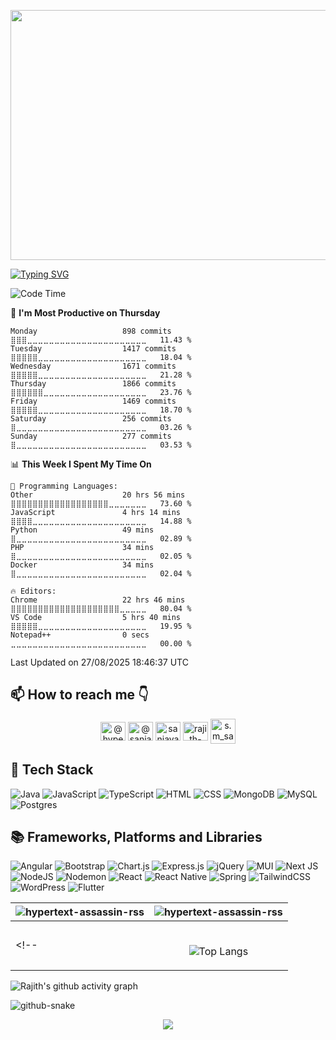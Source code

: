 <p align="center">
    <img src="https://user-images.githubusercontent.com/74038190/212749447-bfb7e725-6987-49d9-ae85-2015e3e7cc41.gif" width="800" height="400">
</p>


[![Typing SVG](https://readme-typing-svg.demolab.com?font=Roboto&size=25&pause=1000&color=6216CA&center=true&width=800&height=75&lines=Hello+My+Name+is++Rajith+Sanjaya+%F0%9F%91%8B+%2C+How+are+you+%3F)](https://git.io/typing-svg)

<!-- - 🔭 I’m currently working on Java, Python ,JavaScript
- 🌱 I’m currently learning New Computer Languages  
- 👯 I’m looking to collaborate on Ever Computer Language I Interest 
- 💬 Ask me about Java, HTML and CSS 
- 📫 How to reach me: You Can Contact Me From This 👇 -->

<!--START_SECTION:waka-->
![Code Time](http://img.shields.io/badge/Code%20Time-2%2C354%20hrs%2013%20mins-blue)

📅 **I'm Most Productive on Thursday** 

```text
Monday                   898 commits         ⣿⣿⣿⣀⣀⣀⣀⣀⣀⣀⣀⣀⣀⣀⣀⣀⣀⣀⣀⣀⣀⣀⣀⣀⣀   11.43 % 
Tuesday                  1417 commits        ⣿⣿⣿⣿⣿⣀⣀⣀⣀⣀⣀⣀⣀⣀⣀⣀⣀⣀⣀⣀⣀⣀⣀⣀⣀   18.04 % 
Wednesday                1671 commits        ⣿⣿⣿⣿⣿⣀⣀⣀⣀⣀⣀⣀⣀⣀⣀⣀⣀⣀⣀⣀⣀⣀⣀⣀⣀   21.28 % 
Thursday                 1866 commits        ⣿⣿⣿⣿⣿⣿⣀⣀⣀⣀⣀⣀⣀⣀⣀⣀⣀⣀⣀⣀⣀⣀⣀⣀⣀   23.76 % 
Friday                   1469 commits        ⣿⣿⣿⣿⣿⣀⣀⣀⣀⣀⣀⣀⣀⣀⣀⣀⣀⣀⣀⣀⣀⣀⣀⣀⣀   18.70 % 
Saturday                 256 commits         ⣿⣀⣀⣀⣀⣀⣀⣀⣀⣀⣀⣀⣀⣀⣀⣀⣀⣀⣀⣀⣀⣀⣀⣀⣀   03.26 % 
Sunday                   277 commits         ⣿⣀⣀⣀⣀⣀⣀⣀⣀⣀⣀⣀⣀⣀⣀⣀⣀⣀⣀⣀⣀⣀⣀⣀⣀   03.53 % 
```


📊 **This Week I Spent My Time On** 

```text
💬 Programming Languages: 
Other                    20 hrs 56 mins      ⣿⣿⣿⣿⣿⣿⣿⣿⣿⣿⣿⣿⣿⣿⣿⣿⣿⣿⣀⣀⣀⣀⣀⣀⣀   73.60 % 
JavaScript               4 hrs 14 mins       ⣿⣿⣿⣿⣀⣀⣀⣀⣀⣀⣀⣀⣀⣀⣀⣀⣀⣀⣀⣀⣀⣀⣀⣀⣀   14.88 % 
Python                   49 mins             ⣿⣀⣀⣀⣀⣀⣀⣀⣀⣀⣀⣀⣀⣀⣀⣀⣀⣀⣀⣀⣀⣀⣀⣀⣀   02.89 % 
PHP                      34 mins             ⣿⣀⣀⣀⣀⣀⣀⣀⣀⣀⣀⣀⣀⣀⣀⣀⣀⣀⣀⣀⣀⣀⣀⣀⣀   02.05 % 
Docker                   34 mins             ⣿⣀⣀⣀⣀⣀⣀⣀⣀⣀⣀⣀⣀⣀⣀⣀⣀⣀⣀⣀⣀⣀⣀⣀⣀   02.04 % 

🔥 Editors: 
Chrome                   22 hrs 46 mins      ⣿⣿⣿⣿⣿⣿⣿⣿⣿⣿⣿⣿⣿⣿⣿⣿⣿⣿⣿⣿⣀⣀⣀⣀⣀   80.04 % 
VS Code                  5 hrs 40 mins       ⣿⣿⣿⣿⣿⣀⣀⣀⣀⣀⣀⣀⣀⣀⣀⣀⣀⣀⣀⣀⣀⣀⣀⣀⣀   19.95 % 
Notepad++                0 secs              ⣀⣀⣀⣀⣀⣀⣀⣀⣀⣀⣀⣀⣀⣀⣀⣀⣀⣀⣀⣀⣀⣀⣀⣀⣀   00.00 % 
```


 Last Updated on 27/08/2025 18:46:37 UTC
<!--END_SECTION:waka-->

## 📫 How to reach me 👇

<p align="center">
<a href="https://codepen.io/@hypertextassassinrajith" target="blank"><img align="center" src="https://raw.githubusercontent.com/rahuldkjain/github-profile-readme-generator/master/src/images/icons/Social/codepen.svg" alt="@hypertext-assassin-rss" height="30" width="40" /></a>
<a href="https://twitter.com/@sanjaya_rajith" target="blank"><img align="center" src="https://raw.githubusercontent.com/rahuldkjain/github-profile-readme-generator/master/src/images/icons/Social/twitter.svg" alt="@sanjaya_rajith" height="30" width="40" /></a>
<a href="https://linkedin.com/in/sanjaya-senanayaka-976a32193" target="blank"><img align="center" src="https://raw.githubusercontent.com/rahuldkjain/github-profile-readme-generator/master/src/images/icons/Social/linked-in-alt.svg" alt="sanjaya-senanayaka-976a32193" height="30" width="40" /></a>
<a href="https://stackoverflow.com/users/rajith-sanjaya" target="blank"><img align="center" src="https://raw.githubusercontent.com/rahuldkjain/github-profile-readme-generator/master/src/images/icons/Social/stack-overflow.svg" alt="rajith-sanjaya" height="30" width="40" /></a>
<a href="mailto:sanjayasenanayaka11@gmail.com" target="blank"><img align="center" src="https://img.icons8.com/color/480/000000/gmail-new.png" alt="s.m_sanjaya" height="40" width="40" /></a>
</p>

## 💼 Tech Stack

![Java](https://img.shields.io/badge/java-%23ED8B00.svg?style=for-the-badge&logo=openjdk&logoColor=white) 	![JavaScript](https://img.shields.io/badge/javascript-%23323330.svg?style=for-the-badge&logo=javascript&logoColor=%23F7DF1E) ![TypeScript](https://img.shields.io/badge/-typescript-2f74c0?&style=for-the-badge&logo=typescript&logoColor=black) ![HTML](https://img.shields.io/badge/HTML5-E34F26?style=for-the-badge&logo=html5&logoColor=white) ![CSS](https://img.shields.io/badge/-css3-1572B6?&style=for-the-badge&logo=css3&logoColor=white)  ![MongoDB](https://img.shields.io/badge/-MongoDB-433120?&style=for-the-badge&logo=mongodb&logoColor=509444) ![MySQL](https://img.shields.io/badge/mysql-4479A1.svg?style=for-the-badge&logo=mysql&logoColor=white) ![Postgres](https://img.shields.io/badge/postgres-%23316192.svg?style=for-the-badge&logo=postgresql&logoColor=white) 

## 📚 Frameworks, Platforms and Libraries

![Angular](https://img.shields.io/badge/angular-%23DD0031.svg?style=for-the-badge&logo=angular&logoColor=white) ![Bootstrap](https://img.shields.io/badge/bootstrap-%238511FA.svg?style=for-the-badge&logo=bootstrap&logoColor=white) ![Chart.js](https://img.shields.io/badge/chart.js-F5788D.svg?style=for-the-badge&logo=chart.js&logoColor=white) ![Express.js](https://img.shields.io/badge/express.js-%23404d59.svg?style=for-the-badge&logo=express&logoColor=%2361DAFB) ![jQuery](https://img.shields.io/badge/jquery-%230769AD.svg?style=for-the-badge&logo=jquery&logoColor=white) ![MUI](https://img.shields.io/badge/MUI-%230081CB.svg?style=for-the-badge&logo=mui&logoColor=white) ![Next JS](https://img.shields.io/badge/Next-black?style=for-the-badge&logo=next.js&logoColor=white) ![NodeJS](https://img.shields.io/badge/node.js-6DA55F?style=for-the-badge&logo=node.js&logoColor=white) 	![Nodemon](https://img.shields.io/badge/NODEMON-%23323330.svg?style=for-the-badge&logo=nodemon&logoColor=%BBDEAD) 	![React](https://img.shields.io/badge/react-%2320232a.svg?style=for-the-badge&logo=react&logoColor=%2361DAFB) 	![React Native](https://img.shields.io/badge/react_native-%2320232a.svg?style=for-the-badge&logo=react&logoColor=%2361DAFB) ![Spring](https://img.shields.io/badge/spring-%236DB33F.svg?style=for-the-badge&logo=spring&logoColor=white) ![TailwindCSS](https://img.shields.io/badge/tailwindcss-%2338B2AC.svg?style=for-the-badge&logo=tailwind-css&logoColor=white) ![WordPress](https://img.shields.io/badge/WordPress-%23117AC9.svg?style=for-the-badge&logo=WordPress&logoColor=white) ![Flutter](https://img.shields.io/badge/Flutter-%2302569B.svg?style=for-the-badge&logo=Flutter&logoColor=white)

| <img align="center" src="https://github-readme-stats.vercel.app/api?username=hypertextassassinrajith&show_icons=true&locale=en&theme=midnight-purple&border_radius=16" alt="hypertext-assassin-rss" /> | <img align="center" src="https://github-readme-streak-stats.herokuapp.com/?user=hypertextassassinrajith&theme=midnight-purple&border_radius=16" alt="hypertext-assassin-rss" /> |
|------------------------------------------------------------------------------------------------------------------------------------------------------------------------------|-------------------------------------------------------------------------------------------------------------------------------------------------------|
<!-- | <p align="center"><br />![Top Langs](https://github-readme-stats.vercel.app/api/top-langs/?username=hypertext-assassin-rss&theme=radical)</p>                                | ![Rajith's wakatime stats](https://github-readme-stats.vercel.app/api/wakatime?username=rajithsanjaya&hide=other&theme=radical)                       | -->


<!-- ## ⚒️ Repo
| [![Readme Card](https://github-readme-stats.vercel.app/api/pin/?username=Hypertext-Assassin-RSS&repo=EasyCarRental&theme=radical)](https://github.com/Hypertext-Assassin-RSS/EasyCarRental) | [![Readme Card](https://github-readme-stats.vercel.app/api/pin/?username=Hypertext-Assassin-RSS&repo=React-Native_Car-Details&theme=radical)](https://github.com/Hypertext-Assassin-RSS/React-Native_Car-Details) |
|---------------------------------------------------------------------------------------------------------------------------------------------------------------------------------------------|-------------------------------------------------------------------------------------------------------------------------------------------------------------------------------------------------------------------|
| [![Readme Card](https://github-readme-stats.vercel.app/api/pin/?username=Hypertext-Assassin-RSS&repo=JavaEE_POS&theme=radical)](https://github.com/Hypertext-Assassin-RSS/JavaEE_POS)       | [![Readme Card](https://github-readme-stats.vercel.app/api/pin/?username=Hypertext-Assassin-RSS&repo=PlayTechChatApp&theme=radical)](https://github.com/Hypertext-Assassin-RSS/PlayTechChatApp)                  |
| [![Readme Card](https://github-readme-stats.vercel.app/api/pin/?username=Hypertext-Assassin-RSS&repo=MyPortfolio&theme=radical)](https://github.com/Hypertext-Assassin-RSS/MyPortfolio)     | [![Readme Card](https://github-readme-stats.vercel.app/api/pin/?username=Hypertext-Assassin-RSS&repo=JS_Game&theme=radical)](https://github.com/Hypertext-Assassin-RSS/JS_Game)                                   | -->


![Rajith's github activity graph](https://github-readme-activity-graph.vercel.app/graph?username=hypertextassassinrajith&theme=react-dark&hide_title=true&radius=16&bg_color=000000&line=9745f5&point=ffffff)

<picture align="center">
  <source media="(prefers-color-scheme: dark)" srcset="https://raw.githubusercontent.com/Hypertext-Assassin-RSS/Hypertext-Assassin-RSS/output/github-contribution-grid-snake.svg" />
  <source media="(prefers-color-scheme: light)" srcset="https://raw.githubusercontent.com/Hypertext-Assassin-RSS/Hypertext-Assassin-RSS/output/github-contribution-grid-snake-dark.svg" />
  <img alt="github-snake" src="github-snake.svg" />
</picture>


[//]: # (![Rajith's github activity graph]&#40;https://github-readme-activity-graph.hypertext-assas.repl.co/graph?username=Hypertext-Assassin-RSS&theme=radical&#41;)


<p align="center">
  <img src="https://capsule-render.vercel.app/api?type=waving&color=gradient&height=80&section=footer"/>
</p>

